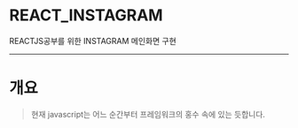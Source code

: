 # REACT_INSTAGRAM
REACTJS공부를 위한 INSTAGRAM 메인화면 구현
***
# 개요
>현재 javascript는 어느 순간부터 프레임워크의 홍수 속에 있는 듯합니다.
